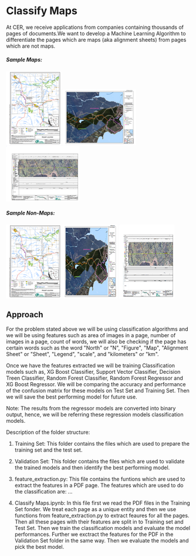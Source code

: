 # Classify Maps  
At CER, we receive applications from companies containing thousands of pages of documents.We want to develop a Machine Learning Algorithm to differentiate the pages which are maps (aka alignment sheets) from pages which are not maps.

##### Sample Maps:

<img src="https://github.com/iVibudh/CER-classify-maps/blob/main/images/map_1.PNG" alt="map_1.png" width="150" height = "200" />
<img src="https://github.com/iVibudh/CER-classify-maps/blob/main/images/map_2.PNG" alt="map_2.png" width="200" height = "150" />
<img src="https://github.com/iVibudh/CER-classify-maps/blob/main/images/map_3.PNG" alt="map_3.png" width="200" height = "150" />

##### Sample Non-Maps:
<img src="https://github.com/iVibudh/CER-classify-maps/blob/main/images/map_1.PNG" alt="page_1.png" width="150" height = "200" />
<img src="https://github.com/iVibudh/CER-classify-maps/blob/main/images/map_2.PNG" alt="page_2.png" width="150" height = "200" />
<img src="https://github.com/iVibudh/CER-classify-maps/blob/main/images/map_3.PNG" alt="page_3.png" width="150" height = "200" />


## Approach 

For the problem stated above we will be using classification algorithms and we will be using features such as area of images in a page, number of images in a page, count of words, we will also be checking if the page has certain words such as the word "North" or "N", "Figure", "Map", "Alignment Sheet" or "Sheet", "Legend", "scale", and "kilometers" or "km".  

Once we have the features extracted we will be training Classification models such as, XG Boost Classifier, Support Vector Classifier, Decision Treen Classifier,  Random Forest Classifier, Random Forest Regressor and XG Boost Regressor. We will be comparing the accuracy and performance of the confusion matrix for these models on Test Set and Training Set. Then we will save the best performing model for future use.

Note: The results from the regressor models are converted into binary output, hence, we will be referring these regression models classification models. 


Description of the folder structure:
1. Training Set: This folder contains the files which are used to prepare the training set and the test set. 

2. Validation Set: This folder contains the files which are used to validate the trained models and then identify the best performing model. 

3. feature_extraction.py: This file contains the funtions which are used to extract the features in a PDF page. The features which are used to do the classification are: ...

4. Classify Maps.ipynb: In this file first we read the PDF files in the Training Set fonder. We treat each page as a unique entity and then we use functions from feature_extraction.py to extract feaures for all the pages. Then all these pages with their features are split in to Training set and Test Set. Then we train the classification models and evaluate the model performances. Further we exctract the features for the PDF in the Validation Set folder in the same way. Then we evaluate the models and pick the best model. 